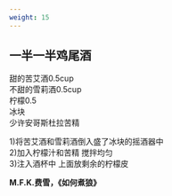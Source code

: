 ```yaml
---
weight: 15
---
```


## 一半一半鸡尾酒

甜的苦艾酒0.5cup  
不甜的雪莉酒0.5cup  
柠檬0.5  
冰块  
少许安哥斯杜拉苦精

1)将苦艾酒和雪莉酒倒入盛了冰块的摇酒器中  
2)加入柠檬汁和苦精 搅拌均匀  
3)注入酒杯中 上面放剩余的柠檬皮

**M.F.K.费雪，《如何煮狼》**
